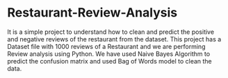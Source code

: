 # Restaurant-Review-Analysis
It is a simple project to understand how to clean and predict the positive and negative reviews of the restaurant from the dataset.
This project has a Dataset file with 1000 reviews of a Restaurant and we are performing Review analysis using Python.
We have used Naive Bayes Algorithm to predict the confusion matrix and used Bag of Words model to clean the data.
